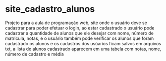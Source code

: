 # site_cadastro_alunos

Projeto para a aula de programação web, site onde o usuário deve se cadastrar para poder efetuar o login, ao estar cadastrado o usuário pode cadastrar a quantidade
de alunos que ele desejar com nome, número de matricula, notas, e o usuário também pode verificar os alunos que foram cadastrado os alunos e os cadastros dos usúarios ficam salvos
em arquivos txt, a lista de alunos cadastrado aparecem em uma tabela com notas, nome, número de cadastro e média
